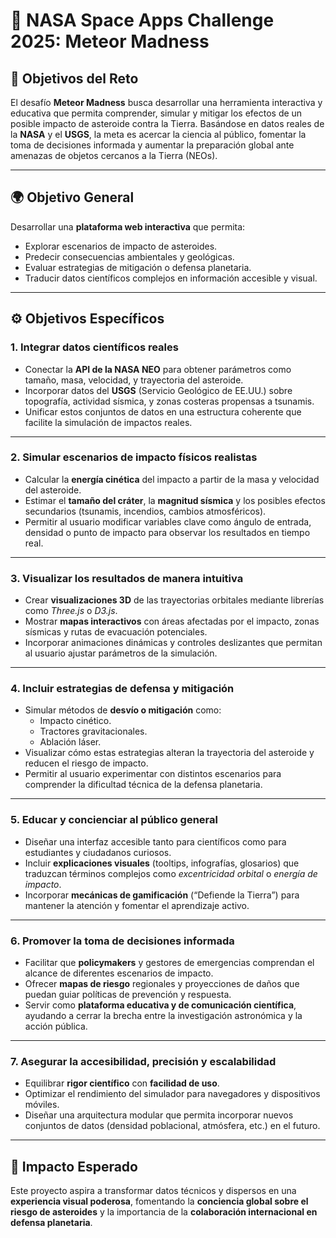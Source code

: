 # 🚀 NASA Space Apps Challenge 2025: Meteor Madness
## 🎯 Objetivos del Reto

El desafío **Meteor Madness** busca desarrollar una herramienta interactiva y educativa que permita comprender, simular y mitigar los efectos de un posible impacto de asteroide contra la Tierra. Basándose en datos reales de la **NASA** y el **USGS**, la meta es acercar la ciencia al público, fomentar la toma de decisiones informada y aumentar la preparación global ante amenazas de objetos cercanos a la Tierra (NEOs).

---

## 🌍 Objetivo General
Desarrollar una **plataforma web interactiva** que permita:
- Explorar escenarios de impacto de asteroides.
- Predecir consecuencias ambientales y geológicas.
- Evaluar estrategias de mitigación o defensa planetaria.
- Traducir datos científicos complejos en información accesible y visual.

---

## ⚙️ Objetivos Específicos

### 1. Integrar datos científicos reales
- Conectar la **API de la NASA NEO** para obtener parámetros como tamaño, masa, velocidad, y trayectoria del asteroide.
- Incorporar datos del **USGS** (Servicio Geológico de EE.UU.) sobre topografía, actividad sísmica, y zonas costeras propensas a tsunamis.
- Unificar estos conjuntos de datos en una estructura coherente que facilite la simulación de impactos reales.

---

### 2. Simular escenarios de impacto físicos realistas
- Calcular la **energía cinética** del impacto a partir de la masa y velocidad del asteroide.
- Estimar el **tamaño del cráter**, la **magnitud sísmica** y los posibles efectos secundarios (tsunamis, incendios, cambios atmosféricos).
- Permitir al usuario modificar variables clave como ángulo de entrada, densidad o punto de impacto para observar los resultados en tiempo real.

---

### 3. Visualizar los resultados de manera intuitiva
- Crear **visualizaciones 3D** de las trayectorias orbitales mediante librerías como *Three.js* o *D3.js*.
- Mostrar **mapas interactivos** con áreas afectadas por el impacto, zonas sísmicas y rutas de evacuación potenciales.
- Incorporar animaciones dinámicas y controles deslizantes que permitan al usuario ajustar parámetros de la simulación.

---

### 4. Incluir estrategias de defensa y mitigación
- Simular métodos de **desvío o mitigación** como:
  - Impacto cinético.
  - Tractores gravitacionales.
  - Ablación láser.
- Visualizar cómo estas estrategias alteran la trayectoria del asteroide y reducen el riesgo de impacto.
- Permitir al usuario experimentar con distintos escenarios para comprender la dificultad técnica de la defensa planetaria.

---

### 5. Educar y concienciar al público general
- Diseñar una interfaz accesible tanto para científicos como para estudiantes y ciudadanos curiosos.
- Incluir **explicaciones visuales** (tooltips, infografías, glosarios) que traduzcan términos complejos como *excentricidad orbital* o *energía de impacto*.
- Incorporar **mecánicas de gamificación** (“Defiende la Tierra”) para mantener la atención y fomentar el aprendizaje activo.

---

### 6. Promover la toma de decisiones informada
- Facilitar que **policymakers** y gestores de emergencias comprendan el alcance de diferentes escenarios de impacto.
- Ofrecer **mapas de riesgo** regionales y proyecciones de daños que puedan guiar políticas de prevención y respuesta.
- Servir como **plataforma educativa y de comunicación científica**, ayudando a cerrar la brecha entre la investigación astronómica y la acción pública.

---

### 7. Asegurar la accesibilidad, precisión y escalabilidad
- Equilibrar **rigor científico** con **facilidad de uso**.
- Optimizar el rendimiento del simulador para navegadores y dispositivos móviles.
- Diseñar una arquitectura modular que permita incorporar nuevos conjuntos de datos (densidad poblacional, atmósfera, etc.) en el futuro.

---

## 🧠 Impacto Esperado
Este proyecto aspira a transformar datos técnicos y dispersos en una **experiencia visual poderosa**, fomentando la **conciencia global sobre el riesgo de asteroides** y la importancia de la **colaboración internacional en defensa planetaria**.

